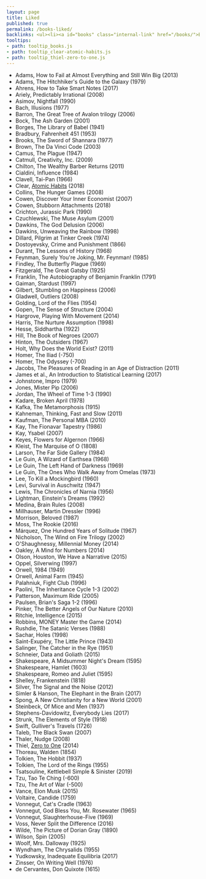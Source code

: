 ```yaml
---
layout: page
title: Liked
published: true
permalink: /books-liked/
backlinks: <ul><li><a id="books" class="internal-link" href="/books/">Books</a></li></ul>
tooltips: 
- path: tooltip_books.js
- path: tooltip_clear-atomic-habits.js
- path: tooltip_thiel-zero-to-one.js
---
```


* Adams, How to Fail at Almost Everything and Still Win Big (2013)
* Adams, The Hitchhiker's Guide to the Galaxy (1979)
* Ahrens, How to Take Smart Notes (2017)
* Ariely, Predictably Irrational (2008)
* Asimov, Nightfall (1990)
* Bach, Illusions (1977)
* Barron, The Great Tree of Avalon trilogy (2006)
* Bock, The Ash Garden (2001)
* Borges, The Library of Babel (1941)
* Bradbury, Fahrenheit 451 (1953)
* Brooks, The Sword of Shannara (1977)
* Brown, The Da Vinci Code (2003)
* Camus, The Plague (1947)
* Catmull, Creativity, Inc. (2009)
* Chilton, The Wealthy Barber Returns (2011)
* Cialdini, Influence (1984)
* Clavell, Tai-Pan (1966)
* Clear, <a id="clear-atomic-habits" class="internal-link" href="/clear-atomic-habits/">Atomic Habits</a> (2018)
* Collins, The Hunger Games (2008)
* Cowen, Discover Your Inner Economist (2007)
* Cowen, Stubborn Attachments (2018)
* Crichton, Jurassic Park (1990)
* Czuchlewski, The Muse Asylum (2001)
* Dawkins, The God Delusion (2006)
* Dawkins, Unweaving the Rainbow (1998)
* Dillard, Pilgrim at Tinker Creek (1974)
* Dostoyevsky, Crime and Punishment (1866)
* Durant, The Lessons of History (1968)
* Feynman, Surely You're Joking, Mr. Feynman! (1985)
* Findley, The Butterfly Plague (1969)
* Fitzgerald, The Great Gatsby (1925)
* Franklin, The Autobiography of Benjamin Franklin (1791)
* Gaiman, Stardust (1997)
* Gilbert, Stumbling on Happiness (2006)
* Gladwell, Outliers (2008)
* Golding, Lord of the Flies (1954)
* Gopen, The Sense of Structure (2004)
* Hargrove, Playing With Movement (2014)
* Harris, The Nurture Assumption (1998)
* Hesse, Siddhartha (1922)
* Hill, The Book of Negroes (2007)
* Hinton, The Outsiders (1967)
* Holt, Why Does the World Exist? (2011)
* Homer, The Iliad (-750)
* Homer, The Odyssey (-700)
* Jacobs, The Pleasures of Reading in an Age of Distraction (2011)
* James et al., An Introduction to Statistical Learning (2017)
* Johnstone, Impro (1979)
* Jones, Mister Pip (2006)
* Jordan, The Wheel of Time 1-3 (1990)
* Kadare, Broken April (1978)
* Kafka, The Metamorphosis (1915)
* Kahneman, Thinking, Fast and Slow (2011)
* Kaufman, The Personal MBA (2010)
* Kay, The Fionavar Tapestry (1986)
* Kay, Ysabel (2007)
* Keyes, Flowers for Algernon (1966)
* Kleist, The Marquise of O (1808)
* Larson, The Far Side Gallery (1984)
* Le Guin, A Wizard of Earthsea (1968)
* Le Guin, The Left Hand of Darkness (1969)
* Le Guin, The Ones Who Walk Away from Omelas (1973)
* Lee, To Kill a Mockingbird (1960)
* Levi, Survival in Auschwitz (1947)
* Lewis, The Chronicles of Narnia (1956)
* Lightman, Einstein's Dreams (1992)
* Medina, Brain Rules (2008)
* Millhauser, Martin Dressler (1996)
* Morrison, Beloved (1987)
* Moss, The Rookie (2016)
* Márquez, One Hundred Years of Solitude (1967)
* Nicholson, The Wind on Fire Trilogy (2002)
* O'Shaughnessy, Millennial Money (2014)
* Oakley, A Mind for Numbers (2014)
* Olson, Houston, We Have a Narrative (2015)
* Oppel, Silverwing (1997)
* Orwell, 1984 (1949)
* Orwell, Animal Farm (1945)
* Palahniuk, Fight Club (1996)
* Paolini, The Inheritance Cycle 1-3 (2002)
* Patterson, Maximum Ride (2005)
* Paulsen, Brian's Saga 1-2 (1996)
* Pinker, The Better Angels of Our Nature (2010)
* Ritchie, Intelligence (2015)
* Robbins, MONEY Master the Game (2014)
* Rushdie, The Satanic Verses (1988)
* Sachar, Holes (1998)
* Saint-Exupéry, The Little Prince (1943)
* Salinger, The Catcher in the Rye (1951)
* Schneier, Data and Goliath (2015)
* Shakespeare, A Midsummer Night's Dream (1595)
* Shakespeare, Hamlet (1603)
* Shakespeare, Romeo and Juliet (1595)
* Shelley, Frankenstein (1818)
* Silver, The Signal and the Noise (2012)
* Simler & Hanson, The Elephant in the Brain (2017)
* Spong, A New Christianity for a New World (2001)
* Steinbeck, Of Mice and Men (1937)
* Stephens-Davidowitz, Everybody Lies (2017)
* Strunk, The Elements of Style (1918)
* Swift, Gulliver's Travels (1726)
* Taleb, The Black Swan (2007)
* Thaler, Nudge (2008)
* Thiel, <a id="thiel-zero-to-one" class="internal-link" href="/thiel-zero-to-one/">Zero to One</a> (2014)
* Thoreau, Walden (1854)
* Tolkien, The Hobbit (1937)
* Tolkien, The Lord of the Rings (1955)
* Tsatsouline, Kettlebell Simple & Sinister (2019)
* Tzu, Tao Te Ching (-600)
* Tzu, The Art of War (-500)
* Vance, Elon Musk (2015)
* Voltaire, Candide (1759)
* Vonnegut, Cat's Cradle (1963)
* Vonnegut, God Bless You, Mr. Rosewater (1965)
* Vonnegut, Slaughterhouse-Five (1969)
* Voss, Never Split the Difference (2016)
* Wilde, The Picture of Dorian Gray (1890)
* Wilson, Spin (2005)
* Woolf, Mrs. Dalloway (1925)
* Wyndham, The Chrysalids (1955)
* Yudkowsky, Inadequate Equilibria (2017)
* Zinsser, On Writing Well (1976)
* de Cervantes, Don Quixote (1615)
